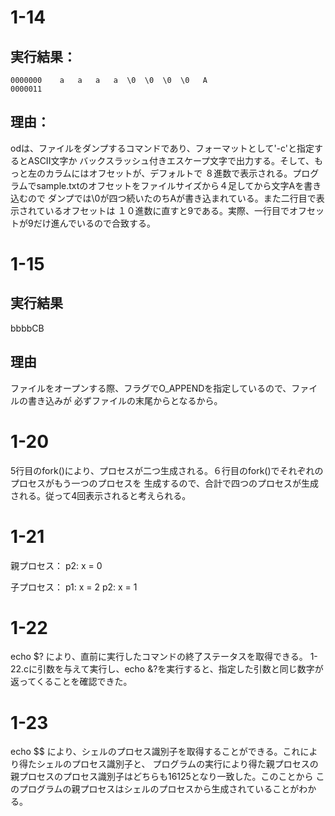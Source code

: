 # 1-14
## 実行結果：
```shell
0000000    a   a   a   a  \0  \0  \0  \0   A                            
0000011
```

## 理由：
odは、ファイルをダンプするコマンドであり、フォーマットとして'-c'と指定するとASCII文字か
バックスラッシュ付きエスケープ文字で出力する。そして、もっと左のカラムにはオフセットが、デフォルトで
８進数で表示される。プログラムでsample.txtのオフセットをファイルサイズから４足してから文字Aを書き込むので
ダンプでは\0が四つ続いたのちAが書き込まれている。また二行目で表示されているオフセットは
１０進数に直すと9である。実際、一行目でオフセットが9だけ進んでいるので合致する。

# 1-15
## 実行結果
bbbbCB
## 理由
ファイルをオープンする際、フラグでO_APPENDを指定しているので、ファイルの書き込みが
必ずファイルの末尾からとなるから。

# 1-20
5行目のfork()により、プロセスが二つ生成される。６行目のfork()でそれぞれのプロセスがもう一つのプロセスを
生成するので、合計で四つのプロセスが生成される。従って4回表示されると考えられる。

# 1-21
親プロセス：
p2: x = 0

子プロセス：
p1: x = 2
p2: x = 1

# 1-22
echo $? により、直前に実行したコマンドの終了ステータスを取得できる。
1-22.cに引数を与えて実行し、echo &?を実行すると、指定した引数と同じ数字が返ってくることを確認できた。

# 1-23
echo $$ により、シェルのプロセス識別子を取得することができる。これにより得たシェルのプロセス識別子と、
プログラムの実行により得た親プロセスの親プロセスのプロセス識別子はどちらも16125となり一致した。このことから
このプログラムの親プロセスはシェルのプロセスから生成されていることがわかる。
